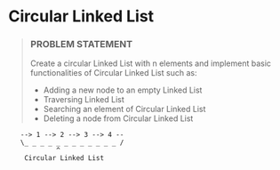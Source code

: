 # Circular Linked List

> ### **PROBLEM STATEMENT**
> 
> Create a circular Linked List with n elements and implement basic functionalities of Circular Linked List such as:
> - Adding a new node to an empty Linked List
> - Traversing Linked List
> - Searching an element of Circular Linked List
> - Deleting a node from Circular Linked List

```
   --> 1 --> 2 --> 3 --> 4 --
   \_ _ _ _ _ _ _ _ _ _ _ _ /
            ^
    Circular Linked List
```
